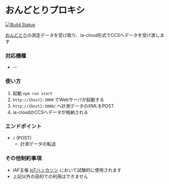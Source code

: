 おんどとりプロキシ
===

[![Build Status](https://travis-ci.org/ia-cloud/handson-ondotori.svg?branch=master)](https://travis-ci.org/ia-cloud/handson-ondotori)

[おんどとり](https://www.tandd.co.jp/product/)の測定データを受け取り、ia-cloud形式でCCSへデータを受け渡します

###

### 対応機種
+ --

### 使い方
1. 起動 `npm run start`
1. `http://{host}:3000` でWebサーバが起動する
1. `http://{host}:3000/` へ計測データのXMLをPOST
1. ia-cloudのCCSへデータが格納される

### エンドポイント
+ `/` (POST)
  - 計測データの転送

### その他制約事項
+ IAF主催 [IoTハッカソン](https://www.atbridge-cnsltg.com/iot-hackathon) において試験的に使用されます
+ 上記以外の目的での利用はできません